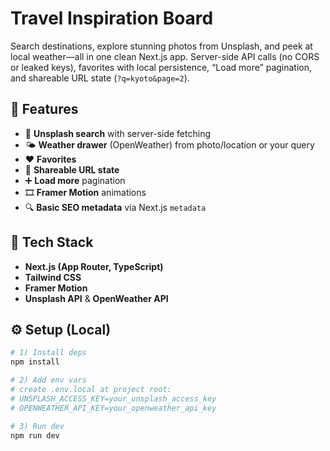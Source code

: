 # Travel Inspiration Board

Search destinations, explore stunning photos from Unsplash, and peek at local weather—all in one clean Next.js app. Server-side API calls (no CORS or leaked keys), favorites with local persistence, “Load more” pagination, and shareable URL state (`?q=kyoto&page=2`).

## 🚀 Features
- 🔎 **Unsplash search** with server-side fetching
- 🌤️ **Weather drawer** (OpenWeather) from photo/location or your query
- ❤️ **Favorites** 
- 📄 **Shareable URL state** 
- ➕ **Load more** pagination 
- 🎞️ **Framer Motion** animations
- 🔍 **Basic SEO metadata** via Next.js `metadata`

## 🧱 Tech Stack
- **Next.js (App Router, TypeScript)**
- **Tailwind CSS**
- **Framer Motion**
- **Unsplash API** & **OpenWeather API**


## ⚙️ Setup (Local)
```bash
# 1) Install deps
npm install

# 2) Add env vars
# create .env.local at project root:
# UNSPLASH_ACCESS_KEY=your_unsplash_access_key
# OPENWEATHER_API_KEY=your_openweather_api_key

# 3) Run dev
npm run dev


